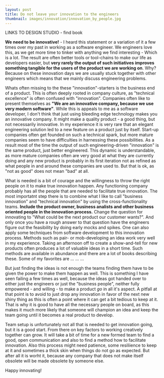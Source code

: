 ```yaml
---
layout: post
title: Do not leave your innovation to the engineers
thumbnail: images/innovation/innovation_by_people.jpg
---
```


LINKS TO DESIGN STUDIO - find book

**We need to be innovative!** - I heard this statement or a variation of it a few times over my past in working as a software engineer. We engineers love this, as we get more time to tinker with anything we find interesting - Which is a lot. The result are often better tools or tool-chains to make our life as developers easier, but **very rarely the output of such initiatives improves something tangible for the users of the product we are working on**. Why? Because on these innovation days we are usually stuck together with other engineers which means that we mainly discuss engineering problems. 

Whats often missing to the these "innovation"-starters is the business end of a product. This is often deeply rooted in company culture, as "technical excellence" is often confused with "innovation". Companies often like to present themselves as **"We are an innovative company, because we use very modern software"**. While this is appeals to me as a software developer, I don't think that just using bleeding edge technology makes you an innovative company. It might make a quality product - a good thing, but not necessarily innovative. 
In my experience it is very rare that an elegant engineering solution led to a new feature on a product just by itself. Start-up companies often get founded on such a technical spark, but more mature companies seem to have difficulties in harnessing these possibilities. As a result most of the time the output of such engineering-driven "innovation" is the same product, just better engineered. This dynamic is understandable, as more mature companies often are very good at what they are currently doing and any new product is probably in its first iteration not as refined as what people in and around these companies are used to. But that is ok, as "not as good" does not mean "bad" at all. 

What is needed is a bit of courage and the willingness to throw the right people on it to make true innovation happen. Any functioning company probably has all the people that are needed to facilitate true innovation. 
The most importatnt step there is to combine what I like to call "business innovation" and "technical innovation" by using the cross-functionality teams. **Include the product owner, business analists and other business oriented people in the innovation process.** Change the question for innovating to "What could be the next product our customer wants?". And only once you have a rough answer to that question have the engineers figure out the feasibility by doing early mocks and spikes. One can also apply some techniques from software development to this innovation process. Methods such as pair- or mob-developing an idea work very well in my experience. Taking an afternoon off to create a show-and-tell for new products often produces a lot of valuable ideas in a short time. Such methods are available in abundance and there are a lot of books describing these. Some of my favorites are ... ... ...

But just finding the ideas is not enough the teams finding them have to be given the power to make them happen as well. This is something I have seen failing a few times as well, because the ideas got handed over to either just the engineers or just the "business people", neither fully empowered - and willing - to make a product *go* in all it's aspect. A pitfall at that point is to avoid to just drop any innovation in favor of the next new shiny thing as this is often a point where it can get a bit tedious to keep at it. That is why it is good to have all the necessary people on board, as this makes it much more likely that someone will champion an idea and keep the team going until it becomes a real product to develop.

Team setup is unfortunately not all that is needed to get innovation going, but it is a good start. From there on key factors to working creatively together can grow. It will take a bit of time for a new formed team to find a good, open communication and also to find a method how to facilitate innovation. Also this process might need patience, some resiliience to keep at it and sometimes a thick skin when things do not go as expected. But after all it is worht it, because any company that does not make itself obsolete will be made obsolete by someone else.  

Happy innovating!





